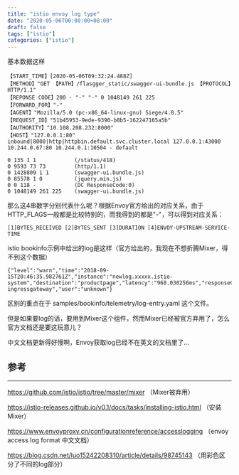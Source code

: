 ```yaml
---
title: "istio envoy log type"
date: "2020-05-06T00:00:00+08:00"
draft: false
tags: ["istio"]
categories: ["istio"]
---
```


基本数据这样

```shell
【START_TIME】[2020-05-06T09:32:24.488Z] 
【METHOD】"GET 【PATH】/flasgger_static/swagger-ui-bundle.js 【PROTOCOL】HTTP/1.1" 
【REPONSE CODE】200 - "-" "-" 0 1048149 261 225 
【FORWARD_FOR】"-" 
【AGENT】"Mozilla/5.0 (pc-x86_64-linux-gnu) Siege/4.0.5"
【REQUEST_ID】"51b45953-9ede-9390-b8b5-162247165a5b"
【AUTHORITY】"10.108.208.232:8000" 
【HOST】"127.0.0.1:80" 
inbound|8000|http|httpbin.default.svc.cluster.local 127.0.0.1:43000 10.244.0.67:80 10.244.0.1:10504 - default
```

```basic
0 135 1 1            (/status/418)
0 9593 73 73         (http/1.1)
0 1428809 1 1        (swagger-ui.bundle.js)
0 85578 1 0          (jquery.min.js)
0 0 118 -            (DC ResponseCode:0)
0 1048149 261 225    (swagger-ui.bundle.js)
```

那么这4串数字分别代表什么呢？根据Envoy官方给出的对应关系，由于HTTP_FLAGS一般都是比较特别的，而我得到的都是"-"，可以得到对应关系：

```shell
[1]BYTES_RECEIVED [2]BYTES_SENT [3]DURATION [4]ENVOY-UPSTREAM-SERVICE-TIME
```

istio bookinfo示例中给出的log是这样（官方给出的，我现在不想折腾Mixer，得不到这个数据）

```shell
{"level":"warn","time":"2018-09-15T20:46:35.982761Z","instance":"newlog.xxxxx.istio-system","destination":"productpage","latency":"968.030256ms","responseCode":200,"responseSize":4415,"source":"istio-ingressgateway","user":"unknown"}
```

区别的重点在于 samples/bookinfo/telemetry/log-entry.yaml 这个文件。

但是如果要log的话，要用到Mixer这个组件，然而Mixer已经被官方弃用了，怎么官方文档还是要这玩意儿？

中文文档更新得好慢啊，Envoy获取log已经不在英文的文档里了…

## 参考

---

https://github.com/istio/istio/tree/master/mixer （Mixer被弃用）

https://istio-releases.github.io/v0.1/docs/tasks/installing-istio.html （安装Mixer）

https://www.envoyproxy.cn/configurationreference/accesslogging （envoy access log format 中文文档）

https://blog.csdn.net/luo15242208310/article/details/98745143 （用彩色区分了不同的log部分）